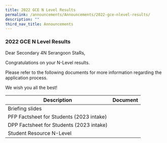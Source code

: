 ```yaml
---
title: 2022 GCE N Level Results
permalink: /announcements/Announcements/2022-gce-nlevel-results/
description: ""
third_nav_title: Announcements
---
```

### 2022 GCE N Level Results

Dear Secondary 4N Serangoon StaRs,

Congratulations on your N-Level results.

Please refer to the following documents for more information regarding the application process.

We wish you all the best!



|Description|Document|
| -------- | -------- |
|Briefing slides|[](/files/N%20Level%20Results%202022/For%20Students%20SSS%202022%20N-Level%20Briefing%20Slides.pdf)|
|PFP Factsheet for Students (2023 intake)|[](/files/N%20Level%20Results%202022/PFP%20Factsheet%20for%20Students%20(2023%20intake).pdf)|
|DPP Factsheet for Students (2023 intake)|[](/files/N%20Level%20Results%202022/DPP%20Factsheet%20for%20Students%20(2023%20intake).pdf)|
|Student Resource N-Level|[](/files/N%20Level%20Results%202022/Student%20Resource%20N-Level.pdf)|